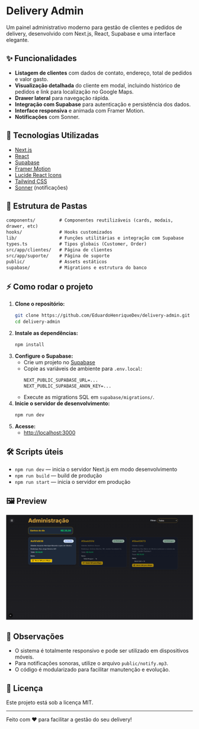 
# Delivery Admin

Um painel administrativo moderno para gestão de clientes e pedidos de delivery, desenvolvido com Next.js, React, Supabase e uma interface elegante.

## ✨ Funcionalidades

- **Listagem de clientes** com dados de contato, endereço, total de pedidos e valor gasto.
- **Visualização detalhada** do cliente em modal, incluindo histórico de pedidos e link para localização no Google Maps.
- **Drawer lateral** para navegação rápida.
- **Integração com Supabase** para autenticação e persistência dos dados.
- **Interface responsiva** e animada com Framer Motion.
- **Notificações** com Sonner.

## 🚀 Tecnologias Utilizadas

- [Next.js](https://nextjs.org/)
- [React](https://react.dev/)
- [Supabase](https://supabase.com/)
- [Framer Motion](https://www.framer.com/motion/)
- [Lucide React Icons](https://lucide.dev/)
- [Tailwind CSS](https://tailwindcss.com/)
- [Sonner](https://sonner.emilkowal.ski/) (notificações)

## 📁 Estrutura de Pastas

```
components/         # Componentes reutilizáveis (cards, modais, drawer, etc)
hooks/              # Hooks customizados
lib/                # Funções utilitárias e integração com Supabase
types.ts            # Tipos globais (Customer, Order)
src/app/clientes/   # Página de clientes
src/app/suporte/    # Página de suporte
public/             # Assets estáticos
supabase/           # Migrations e estrutura do banco
```

## ⚡ Como rodar o projeto

1. **Clone o repositório:**
   ```sh
   git clone https://github.com/EduardoHenriqueDev/delivery-admin.git
   cd delivery-admin
   ```
2. **Instale as dependências:**
   ```sh
   npm install
   ```
3. **Configure o Supabase:**
   - Crie um projeto no [Supabase](https://supabase.com/)
   - Copie as variáveis de ambiente para `.env.local`:
     ```env
     NEXT_PUBLIC_SUPABASE_URL=...
     NEXT_PUBLIC_SUPABASE_ANON_KEY=...
     ```
   - Execute as migrations SQL em `supabase/migrations/`.
4. **Inicie o servidor de desenvolvimento:**
   ```sh
   npm run dev
   ```
5. **Acesse:**
   - [http://localhost:3000](http://localhost:3000)

## 🛠️ Scripts úteis

- `npm run dev` — inicia o servidor Next.js em modo desenvolvimento
- `npm run build` — build de produção
- `npm run start` — inicia o servidor em produção

## 🖼️ Preview

![Preview do painel de clientes](public/preview.png)

## 📌 Observações

- O sistema é totalmente responsivo e pode ser utilizado em dispositivos móveis.
- Para notificações sonoras, utilize o arquivo `public/notify.mp3`.
- O código é modularizado para facilitar manutenção e evolução.

## 📄 Licença

Este projeto está sob a licença MIT.

---

Feito com ❤️ para facilitar a gestão do seu delivery!
